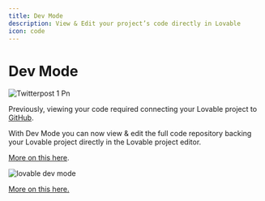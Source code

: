 ```yaml
---
title: Dev Mode
description: View & Edit your project’s code directly in Lovable
icon: code
---
```


# Dev Mode

![Twitterpost 1 Pn](../images/Twitterpost-1.png)

Previously, viewing your code required connecting your Lovable project to [GitHub](https://docs.lovable.dev/integrations/git-integration).

With Dev Mode you can now view & edit the full code repository backing your Lovable project directly in the Lovable project editor.

[More on this here](https://x.com/lovable_dev/status/1895500151889768596).

![lovable dev mode](../images/dev-mode.png)

[More on this here.](https://x.com/lovable_dev/status/1907816567947096341)
